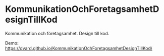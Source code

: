 # KommunikationOchForetagsamhetDesignTillKod
Kommunikation och företagsamhet. Design till kod.

Demo: https://dvard.github.io/KommunikationOchForetagsamhetDesignTillKod/
